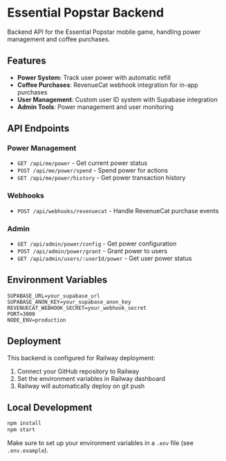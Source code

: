 # Essential Popstar Backend

Backend API for the Essential Popstar mobile game, handling power management and coffee purchases.

## Features

- **Power System**: Track user power with automatic refill
- **Coffee Purchases**: RevenueCat webhook integration for in-app purchases
- **User Management**: Custom user ID system with Supabase integration
- **Admin Tools**: Power management and user monitoring

## API Endpoints

### Power Management
- `GET /api/me/power` - Get current power status
- `POST /api/me/power/spend` - Spend power for actions
- `GET /api/me/power/history` - Get power transaction history

### Webhooks
- `POST /api/webhooks/revenuecat` - Handle RevenueCat purchase events

### Admin
- `GET /api/admin/power/config` - Get power configuration
- `POST /api/admin/power/grant` - Grant power to users
- `GET /api/admin/users/:userId/power` - Get user power status

## Environment Variables

```env
SUPABASE_URL=your_supabase_url
SUPABASE_ANON_KEY=your_supabase_anon_key
REVENUECAT_WEBHOOK_SECRET=your_webhook_secret
PORT=3000
NODE_ENV=production
```

## Deployment

This backend is configured for Railway deployment:

1. Connect your GitHub repository to Railway
2. Set the environment variables in Railway dashboard
3. Railway will automatically deploy on git push

## Local Development

```bash
npm install
npm start
```

Make sure to set up your environment variables in a `.env` file (see `.env.example`).